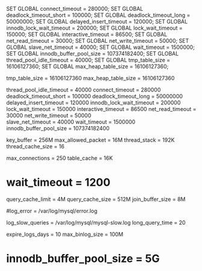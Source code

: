 SET GLOBAL connect_timeout = 280000;
SET GLOBAL deadlock_timeout_short = 100000;
SET GLOBAL deadlock_timeout_long = 50000000;
SET GLOBAL delayed_insert_timeout = 120000;
SET GLOBAL innodb_lock_wait_timeout = 200000;
SET GLOBAL lock_wait_timeout = 150000;
SET GLOBAL interactive_timeout = 86500;
SET GLOBAL net_read_timeout = 30000;
SET GLOBAL net_write_timeout = 50000;
SET GLOBAL slave_net_timeout = 40000;
SET GLOBAL wait_timeout = 1500000;
SET GLOBAL innodb_buffer_pool_size = 107374182400;
SET GLOBAL thread_pool_idle_timeout = 40000;
SET GLOBAL tmp_table_size = 16106127360;
SET GLOBAL max_heap_table_size = 16106127360;


tmp_table_size = 16106127360
max_heap_table_size = 16106127360

thread_pool_idle_timeout = 40000
connect_timeout = 280000
deadlock_timeout_short = 100000
deadlock_timeout_long = 50000000
delayed_insert_timeout = 120000
innodb_lock_wait_timeout = 200000
lock_wait_timeout = 150000
interactive_timeout = 86500
net_read_timeout = 30000
net_write_timeout = 50000	
slave_net_timeout = 40000
wait_timeout = 1500000
innodb_buffer_pool_size = 107374182400


key_buffer              = 256M
max_allowed_packet      = 16M
thread_stack            = 192K
thread_cache_size       = 16

max_connections        = 250
table_cache            = 16K
# wait_timeout            = 1200

query_cache_limit       = 4M
query_cache_size        = 512M
join_buffer_size        = 8M

#log_error = /var/log/mysql/error.log

log_slow_queries        = /var/log/mysql/mysql-slow.log
long_query_time = 20

expire_logs_days        = 10
max_binlog_size         = 100M

# innodb_buffer_pool_size = 5G